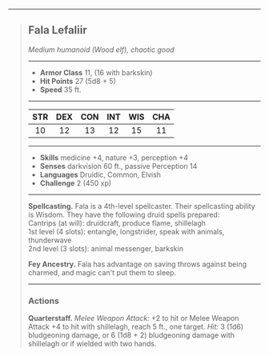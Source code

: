***
> ## Fala Lefaliir
> *Medium humanoid (Wood elf), chaotic good*
> 
> ***
> 
> - **Armor Class** 11, (16 with barkskin)
> - **Hit Points** 27 (5d8 + 5)
> - **Speed** 35 ft.
> 
> ***
> 
> |STR|DEX|CON|INT|WIS|CHA|
> |:---:|:---:|:---:|:---:|:---:|:---:|
> |10|12|13|12|15|11|
> 
> ***
> 
> - **Skills** medicine +4, nature +3, perception +4
> - **Senses** darkvision 60 ft., passive Perception 14
> - **Languages** Druidic, Common, Elvish
> - **Challenge** 2 (450 xp)
> 
> ***
> 
> **Spellcasting.** Fala is a 4th-level spellcaster. Their spellcasting ability is Wisdom. They have the following druid spells prepared:  
> Cantrips (at will): druidcraft, produce flame, shillelagh  
> 1st level (4 slots): entangle, longstrider, speak with animals, thunderwave  
> 2nd level (3 slots): animal messenger, barkskin
> 
> **Fey Ancestry.** Fala has advantage on saving throws against being charmed, and magic can't put them to sleep.
> 
> ***
> 
> ### Actions
> **Quarterstaff.** *Melee Weapon Attack:* +2 to hit or Melee Weapon Attack +4 to hit with shillelagh, reach 5 ft., one target. *Hit:* 3 (1d6) bludgeoning damage, or 6 (1d8 + 2) bludgeoning damage with shillelagh or if wielded with two hands.